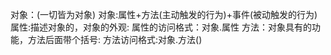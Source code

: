 对象：(一切皆为对象)
对象:属性+方法(主动触发的行为)+事件(被动触发的行为)
属性:描述对象的，对象的外观:
属性的访问格式：对象.属性
方法：对象具有的功能，方法后面带个括号:
方法访问格式:对象.方法()